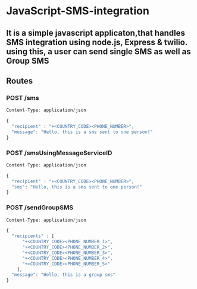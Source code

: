 # JavaScript-SMS-integration

## It is a simple javascript applicaton,that handles SMS integration using node.js, Express & twilio. using this, a user can send single SMS as well as Group SMS

## Routes

### POST /sms

```javascript
Content-Type: application/json

{
  "recipient" : "+<COUNTRY_CODE><PHONE_NUMBER>",
  "message": "Hello, this is a sms sent to one person!"
}
```

### POST /smsUsingMessageServiceID

```javascript
Content-Type: application/json

{
  "recipient" : "+<COUNTRY_CODE><PHONE_NUMBER>",
  "sms": "Hello, this is a sms sent to one person!"
}
```

### POST /sendGroupSMS

```javascript
Content-Type: application/json

{
  "recipients" : [
      "+<COUNTRY_CODE><PHONE_NUMBER_1>",
      "+<COUNTRY_CODE><PHONE_NUMBER_2>",
      "+<COUNTRY_CODE><PHONE_NUMBER_3>",
      "+<COUNTRY_CODE><PHONE_NUMBER_4>",
      "+<COUNTRY_CODE><PHONE_NUMBER_5>"
    ],
  "message": "Hello, this is a group sms"
}
```
